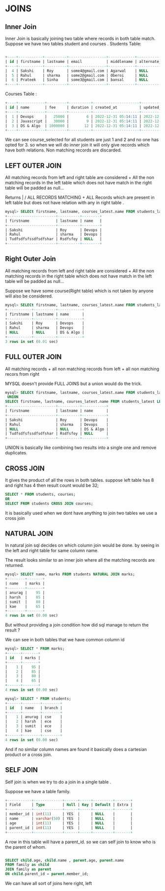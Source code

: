 # JOINS

## Inner Join

Inner Join is basically joining two table where records in both table match.
Suppose we have two tables student and courses .
Students Table: 
```SQL

+----+-----------+----------+-----------------+------------+------------------------+----------------+---------------------+--------------+-----------------+------------+-------------------+-----------+-----------------+
| id | firstname | lastname | email           | middlename | alternate_phone_number | phone_number   | enrollment_date     | years_of_exp | student_company | batch_date | source_of_joining | location  | course_selected |
+----+-----------+----------+-----------------+------------+------------------------+----------------+---------------------+--------------+-----------------+------------+-------------------+-----------+-----------------+
|  4 | Sakshi    | Roy      | some4@gmail.com | Agarwal    | NULL                   | +9175446865463 | 2023-01-07 03:42:59 |            1 | NULL            | NULL       | Instagram         | Banglore  |               1 |
|  5 | Rahul     | sharma   | some2@gmail.com | Oberoi     | NULL                   | +9175446865463 | 2023-01-07 03:42:59 |            1 | NULL            | NULL       | Facebook          | Chennai   |               1 |
|  6 | Prateek   | Sinha    | some3@gmail.com | bansal     | NULL                   | +917546756963  | 2023-01-07 03:42:59 |            1 | NULL            | NULL       | Snapchat          | Hyderabad |               2 |
+----+-----------+----------+-----------------+------------+------------------------+----------------+---------------------+--------------+-----------------+------------+-------------------+-----------+-----------------+
```

Courses Table : 
```SQL
+----+------------+---------+----------+---------------------+---------------------+
| id | name       | fee     | duration | created_at          | updated_at          |
+----+------------+---------+----------+---------------------+---------------------+
|  1 | Devops     |   25000 |        6 | 2022-12-31 05:14:11 | 2022-12-31 05:14:54 |
|  2 | Javascript |   30000 |        9 | 2022-12-31 05:14:11 | 2022-12-31 05:14:54 |
|  3 | DS & Algo  | 1000000 |       12 | 2022-12-31 05:14:11 | 2022-12-31 05:14:54 |
+----+------------+---------+----------+---------------------+---------------------+
```

We can see course_selected for all students are just 1 and 2 and no one has opted for 3. so when we will do inner join it will only give records which have both relations. Non matching records are discarded. 


## LEFT OUTER JOIN

All matching records from left and right table are considered 
                         +
All the non matching records in the left table which does not have match in the right table will be padded as null... 


Returns
    |
    \/
ALL RECORDS MATCHING 
  + 
ALL Records which are present in left table but does not have relation with any in right table . 

```SQL
mysql> SELECt firstname, lastname, courses_latest.name FROM students_latest LEFT JOIN courses_latest ON students_latest.course_selected = courses_latest.id;
+----------------------+----------+--------+
| firstname            | lastname | name   |
+----------------------+----------+--------+
| Sakshi               | Roy      | Devops |
| Rahul                | sharma   | Devops |
| Tudfsdfsfssdfsdfshar | Rsdfsfoy | NULL   |
+----------------------+----------+--------+
```


## Right Outer Join 

All matching records from left and right table are considered 
                         +
All the non matching records in the right table which does not have match in the left table will be padded as null... 

Suppose we have some course(Right table) which is not taken by anyone will also be considered. 

```SQL
mysql> SELECt firstname, lastname, courses_latest.name FROM students_latest RIGHT JOIN courses_latest ON students_latest.course_selected = courses_latest.id;
+-----------+----------+-----------+
| firstname | lastname | name      |
+-----------+----------+-----------+
| Sakshi    | Roy      | Devops    |
| Rahul     | sharma   | Devops    |
| NULL      | NULL     | DS & Algo |
+-----------+----------+-----------+
3 rows in set (0.01 sec)

```
## FULL OUTER JOIN

All matching records 
  +
all non matching records from left 
   +
all non matching recors from right

MYSQL doesn't provide FULL JOINS but a union would do the trick. 

```SQL
mysql> SELECt firstname, lastname, courses_latest.name FROM students_latest RIGHT JOIN courses_latest ON students_latest.course_selected = courses_latest.id
 UNION
SELECt firstname, lastname, courses_latest.name FROM students_latest LEFT JOIN courses_latest ON students_latest.course_selected = courses_latest.id;
+----------------------+----------+-----------+
| firstname            | lastname | name      |
+----------------------+----------+-----------+
| Sakshi               | Roy      | Devops    |
| Rahul                | sharma   | Devops    |
| NULL                 | NULL     | DS & Algo |
| Tudfsdfsfssdfsdfshar | Rsdfsfoy | NULL      |
+----------------------+----------+-----------+
```
UNION is basically like combining two results into a single one and remove duplicates.


## CROSS JOIN

It gives the product of all the rows in both tables. 
suppose left table has 8 and right has 4 then result count would be 32; 

```SQL
SELECT * FROM students, courses;
OR
SELECT FROM students CROSS JOIN courses;
```
It is basically used when we dont have anything to join two tables we use a cross join


## NATURAL JOIN 

In natural join sql decides on which column join would be done. by seeing in the left and right table for same column name. 

The result looks similar to an inner join where all the matching records are returned. 

```SQL
mysql> SELECT name, marks FROM students NATURAL JOIN marks;
+--------+-------+
| name   | marks |
+--------+-------+
| anurag |    95 |
| harsh  |    85 |
| sumit  |    80 |
| kae    |    65 |
+--------+-------+
4 rows in set (0.00 sec)
```

But without providing a join condition how did sql manage to return the result ? 

We can see in both tables that we have common column id 
```SQL
mysql> SELECT * FROM marks;
+------+-------+
| id   | marks |
+------+-------+
|    1 |    95 |
|    2 |    85 |
|    3 |    80 |
|    4 |    65 |
+------+-------+
4 rows in set (0.00 sec)

mysql> SELECT * FROM students;
+------+--------+--------+
| id   | name   | branch |
+------+--------+--------+
|    1 | anurag | cse    |
|    2 | harsh  | ece    |
|    3 | sumit  | ece    |
|    4 | kae    | cse    |
+------+--------+--------+
4 rows in set (0.00 sec)

```

And if no similar column names are found it basically does a cartesian product or a cross join. 


## SELF JOIN

Self join is when we try to do a join in a single table .

Suppose we have a table family. 
```SQL
+-----------+-------------+------+-----+---------+-------+
| Field     | Type        | Null | Key | Default | Extra |
+-----------+-------------+------+-----+---------+-------+
| member_id | int(11)     | YES  |     | NULL    |       |
| name      | varchar(50) | YES  |     | NULL    |       |
| age       | int(11)     | YES  |     | NULL    |       |
| parent_id | int(11)     | YES  |     | NULL    |       |
+-----------+-------------+------+-----+---------+-------+
```
A row in this table will have a parent_id. so we can self join to know who is the parent of whom. 

```SQL

SELECT child.age, child.name , parent.age, parent.name 
FROM family as child
JOIN family as parent
ON child.parent_id = parent.member_id;
```

We can have all sort of joins here right, left
